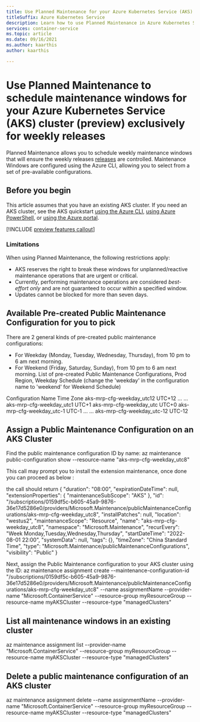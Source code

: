 ```yaml
---
title: Use Planned Maintenance for your Azure Kubernetes Service (AKS) cluster weekly releases (preview)
titleSuffix: Azure Kubernetes Service
description: Learn how to use Planned Maintenance in Azure Kubernetes Service (AKS) for cluster weekly releases
services: container-service
ms.topic: article
ms.date: 09/16/2021
ms.author: kaarthis
author: kaarthis

---
```


# Use Planned Maintenance to schedule maintenance windows for your Azure Kubernetes Service (AKS) cluster (preview) exclusively for weekly releases

 Planned Maintenance allows you to schedule weekly maintenance windows that will ensure the weekly releases [releases] are controlled. Maintenance Windows are configured using the Azure CLI, allowing you to select from a set of pre-available configurations.

## Before you begin

This article assumes that you have an existing AKS cluster. If you need an AKS cluster, see the AKS quickstart [using the Azure CLI][aks-quickstart-cli], [using Azure PowerShell][aks-quickstart-powershell], or [using the Azure portal][aks-quickstart-portal].

[!INCLUDE [preview features callout](./includes/preview/preview-callout.md)]

### Limitations

When using Planned Maintenance, the following restrictions apply:

- AKS reserves the right to break these windows for unplanned/reactive maintenance operations that are urgent or critical.
- Currently, performing maintenance operations are considered *best-effort only* and are not guaranteed to occur within a specified window.
- Updates cannot be blocked for more than seven days.



## Available Pre-created Public Maintenance Configuration for you to pick

There are 2 general kinds of pre-created public maintenance configurations:

- For Weekday (Monday, Tuesday, Wednesday, Thursday), from 10 pm to 6 am next morning.
- For Weekend (Friday, Saturday, Sunday), from 10 pm to 6 am next morning.
List of pre-created Public Maintenance Configurations, Prod Region, Weekday Schedule (change the 'weekday' in the configuration name to 'weekend' for Weekend Schedule)

Configuration Name	Time Zone
aks-mrp-cfg-weekday_utc12	UTC+12
...	...
aks-mrp-cfg-weekday_utc1	UTC+1
aks-mrp-cfg-weekday_utc	UTC+0
aks-mrp-cfg-weekday_utc-1	UTC-1
...	...
aks-mrp-cfg-weekday_utc-12	UTC-12

## Assign a Public Maintenance Configuration on an AKS Cluster

Find the public maintenance configuration ID by name:
az maintenance public-configuration show --resource-name "aks-mrp-cfg-weekday_utc8"

This call may prompt you to install the extension maintenance, once done you can proceed as below :

the call should return
{
"duration": "08:00",
"expirationDateTime": null,
"extensionProperties": {
"maintenanceSubScope": "AKS"
},
"id": "/subscriptions/0159df5c-b605-45a9-9876-36e17d5286e0/providers/Microsoft.Maintenance/publicMaintenanceConfigurations/aks-mrp-cfg-weekday_utc8",
"installPatches": null,
"location": "westus2",
"maintenanceScope": "Resource",
"name": "aks-mrp-cfg-weekday_utc8",
"namespace": "Microsoft.Maintenance",
"recurEvery": "Week Monday,Tuesday,Wednesday,Thursday",
"startDateTime": "2022-08-01 22:00",
"systemData": null,
"tags": {},
"timeZone": "China Standard Time",
"type": "Microsoft.Maintenance/publicMaintenanceConfigurations",
"visibility": "Public"
}


Next, assign the Public Maintenance configuration to your AKS cluster using the ID:
az maintenance assignment create --maintenance-configuration-id "/subscriptions/0159df5c-b605-45a9-9876-36e17d5286e0/providers/Microsoft.Maintenance/publicMaintenanceConfigurations/aks-mrp-cfg-weekday_utc8" --name assignmentName --provider-name "Microsoft.ContainerService" --resource-group myResourceGroup --resource-name myAKSCluster --resource-type "managedClusters"

## List all maintenance windows in an existing cluster

az maintenance assignment list --provider-name "Microsoft.ContainerService" --resource-group myResourceGroup --resource-name myAKSCluster --resource-type "managedClusters"


## Delete a public maintenance configuration of an AKS cluster

az maintenance assignment delete --name assignmentName --provider-name "Microsoft.ContainerService" --resource-group myResourceGroup --resource-name myAKSCluster --resource-type "managedClusters"


<!-- LINKS - Internal -->
[aks-quickstart-cli]: ./learn/quick-kubernetes-deploy-cli.md
[aks-quickstart-portal]: ./learn/quick-kubernetes-deploy-portal.md
[aks-quickstart-powershell]: ./learn/quick-kubernetes-deploy-powershell.md
[aks-support-policies]: support-policies.md
[aks-faq]: faq.md
[az-extension-add]: /cli/azure/extension#az_extension_add
[az-extension-update]: /cli/azure/extension#az_extension_update
[az-feature-list]: /cli/azure/feature#az_feature_list
[az-feature-register]: /cli/azure/feature#az_feature_register
[az-aks-install-cli]: /cli/azure/aks#az_aks_install_cli
[az-provider-register]: /cli/azure/provider#az_provider_register
[aks-upgrade]: upgrade-cluster.md
[releases]:release-tracker.md